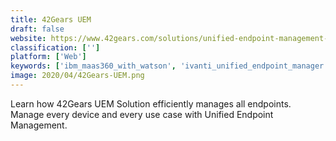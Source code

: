 ```yaml
---
title: 42Gears UEM
draft: false 
website: https://www.42gears.com/solutions/unified-endpoint-management-uem-solution/
classification: ['']
platform: ['Web']
keywords: ['ibm_maas360_with_watson', 'ivanti_unified_endpoint_manager', 'manageengine_desktop_central', 'microsoft_intune', 'snow_device_manager', 'sophos_mobile', 'workspace_one']
image: 2020/04/42Gears-UEM.png
---
```

Learn how 42Gears UEM Solution efficiently manages all endpoints. Manage every device and every use case with Unified Endpoint Management.